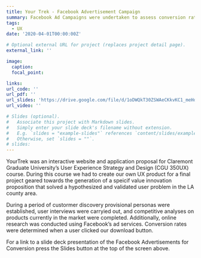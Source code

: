 ```yaml
---
title: Your Trek - Facebook Advertisement Campaign
summary: Facebook Ad Campaigns were undertaken to assess conversion rates of YourTrek Landing Page.
tags:
  - UX
date: '2020-04-01T00:00:00Z'

# Optional external URL for project (replaces project detail page).
external_link: ''

image:
  caption:
  focal_point: 

links:
url_code: ''
url_pdf: ''
url_slides: 'https://drive.google.com/file/d/1oDWQkT30ZSWAeCKkvKC1_meHdnR6ehHx/view?usp=sharing'
url_video: ''

# Slides (optional).
#   Associate this project with Markdown slides.
#   Simply enter your slide deck's filename without extension.
#   E.g. `slides = "example-slides"` references `content/slides/example-slides.md`.
#   Otherwise, set `slides = ""`.
# slides:
---
```


YourTrek was an interactive website and application proposal for Claremont Graduate University’s User Experience Strategy and Design (CGU 350UX) course. During this course we had to create our own UX product for a final project geared towards the generation of a speicif value innovation proposition that solved a hypothesized and validated user problem in the LA county area. 

During a period of custormer discovery provisional personas were established, user interviews were carryied out, and competitive analyses on products currently in the market were completed. Additionally, online research was conducted using Facebook’s ad services. Conversion rates were determined when a user clicked our download button.

For a link to a slide deck presentation of the Facebook Advertisements for Conversion press the Slides button at the top of the screen above.